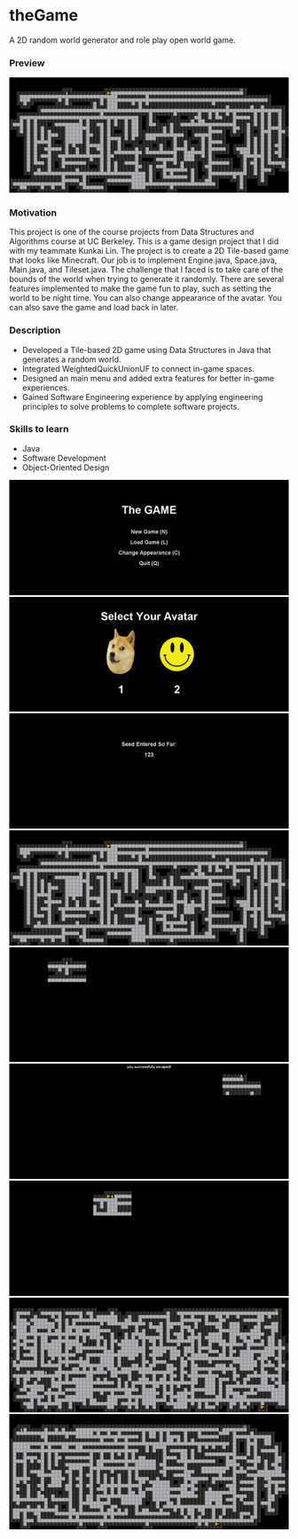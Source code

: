 # theGame

A 2D random world generator and role play open world game.
### Preview
![at the beginning](img/3.png)

### Motivation
This project is one of the course projects from Data Structures and Algorithms course at UC Berkeley. This is a game design project that I did with my teammate Kunkai Lin. The project is to create a 2D Tile-based game that looks like Minecraft. Our job is to implement Engine.java, Space.java, Main.java, and Tileset.java. The challenge that I faced is to take care of the bounds of the world when trying to generate it randomly. There are several features implemented to make the game fun to play, such as setting the world to be night time. You can also change appearance of the avatar. You can also save the game and load back in later.

### Description
- Developed a Tile-based 2D game using Data Structures in Java that generates a random world.
- Integrated WeightedQuickUnionUF to connect in-game spaces.
- Designed an main menu and added extra features for better in-game experiences.
- Gained Software Engineering experience by applying engineering principles to solve problems to complete software projects.

### Skills to learn
- Java
- Software Development
- Object-Oriented Design

![at the beginning](img/1.png)
![at the beginning](img/9.png)
![at the beginning](img/2.png)
![at the beginning](img/3.png)
![at the beginning](img/4.png)
![at the beginning](img/5.png)
![at the beginning](img/6.png)
![at the beginning](img/7.png)
![at the beginning](img/8.png)
